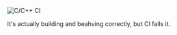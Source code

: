 ![C/C++ CI](https://github.com/froghouse/Brainf-ck/workflows/C/C++%20CI/badge.svg)

It's actually building and beahving correctly, but CI fails it. 
